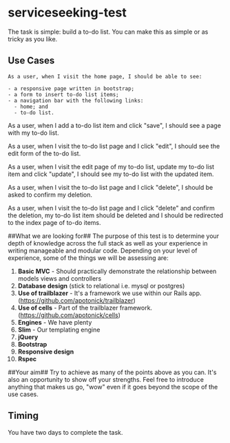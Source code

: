 # serviceseeking-test

The task is simple: build a to-do list.  You can make this as simple or as tricky as you like.

## Use Cases
    As a user, when I visit the home page, I should be able to see:
  
    - a responsive page written in bootstrap;
    - a form to insert to-do list items;
    - a navigation bar with the following links:
      - home; and
      - to-do list.
      
  As a user, when I add a to-do list item and click "save", I should see a page with my to-do list.
  
  As a user, when I visit the to-do list page and I click "edit", I should see the edit form of the to-do list.
  
  As a user, when I visit the edit page of my to-do list, update my to-do list item and click "update", I should  see my to-do list with the updated item.
  
  As a user, when I visit the to-do list page and I click "delete", I should be asked to confirm my deletion.
  
  As a user, when I visit the to-do list page and I click "delete" and confirm the deletion, my to-do list item should be deleted and I should be redirected to the index page of to-do items.


##What we are looking for##
  The purpose of this test is to determine your depth of knowledge across the full stack as well as your experience in writing manageable and modular code.  Depending on your level of experience, some of the things we will be assessing are:
  
1. **Basic MVC** - Should practically demonstrate the relationship between models views and controllers
2. **Database design** (stick to relational i.e. mysql or postgres)
3. **Use of trailblazer** - It's a framework we use within our Rails app. (https://github.com/apotonick/trailblazer)
4. **Use of cells** - Part of the trailblazer framework. (https://github.com/apotonick/cells)
5. **Engines** - We have plenty
6. **Slim** - Our templating engine
7. **jQuery**
8. **Bootstrap**
9. **Responsive design**
10. **Rspec**


##Your aim##
Try to achieve as many of the points above as you can.  It's also an opportunity to show off your strengths.  Feel free to introduce anything that makes us go, "wow" even if it goes beyond the scope of the use cases.

## Timing ##
You have two days to complete the task.
